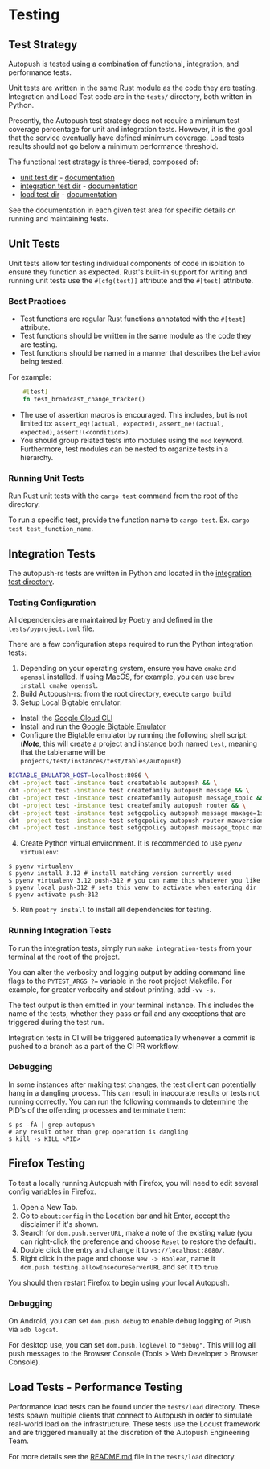 # Testing

## Test Strategy

Autopush is tested using a combination of functional, integration, and performance tests.

Unit tests are written in the same Rust module as the code they are testing. Integration and Load Test code are in the `tests/` directory, both written in Python.

Presently, the Autopush test strategy does not require a minimum test coverage percentage for unit and integration tests. However, it is the goal that the service eventually have defined minimum coverage.
Load tests results should not go below a minimum performance threshold.

The functional test strategy is three-tiered, composed of: 

- [unit test dir][unit_tests] - [documentation][unit_tests_docs]
- [integration test dir][integration_tests] - [documentation][integration_tests_docs]
- [load test dir][load_tests] - [documentation][load_tests_docs]

See the documentation in each given test area for specific details on running and maintaining tests.

## Unit Tests

Unit tests allow for testing individual components of code in isolation to ensure they function as expected. Rust's built-in support for writing and running unit tests use the `#[cfg(test)]` attribute and the `#[test]` attribute.

### Best Practices

- Test functions are regular Rust functions annotated with the `#[test]` attribute.
- Test functions should be written in the same module as the code they are testing.
- Test functions should be named in a manner that describes the behavior being tested.

For example:

```Rust
    #[test]
    fn test_broadcast_change_tracker()
```

- The use of assertion macros is encouraged. This includes, but is not limited to:
`assert_eq!(actual, expected)`, `assert_ne!(actual, expected)`, `assert!(<condition>)`.
- You should group related tests into modules using the `mod` keyword. Furthermore, test modules can be nested to organize tests in a hierarchy.

### Running Unit Tests
Run Rust unit tests with the `cargo test` command from the root of the directory.

To run a specific test, provide the function name to `cargo test`. Ex. `cargo test test_function_name`.

## Integration Tests
The autopush-rs tests are written in Python and located in the [integration test directory][integration_tests]. 

### Testing Configuration
All dependencies are maintained by Poetry and defined in the `tests/pyproject.toml` file.  

There are a few configuration steps required to run the Python integration tests:

1. Depending on your operating system, ensure you have `cmake` and `openssl` installed. If using MacOS, for example, you can use `brew install cmake openssl`.
2. Build Autopush-rs: from the root directory, execute `cargo build`
3. Setup Local Bigtable emulator:

- Install the [Google Cloud CLI](https://cloud.google.com/sdk/gcloud)
- Install and run the [Google Bigtable Emulator](https://cloud.google.com/bigtable/docs/emulator)
- Configure the Bigtable emulator by running the following shell script: (***Note***, this will create a project and instance both named `test`, meaning that the tablename will be `projects/test/instances/test/tables/autopush`)

```bash
BIGTABLE_EMULATOR_HOST=localhost:8086 \
cbt -project test -instance test createtable autopush && \
cbt -project test -instance test createfamily autopush message && \
cbt -project test -instance test createfamily autopush message_topic && \
cbt -project test -instance test createfamily autopush router && \
cbt -project test -instance test setgcpolicy autopush message maxage=1s && \
cbt -project test -instance test setgcpolicy autopush router maxversions=1 && \
cbt -project test -instance test setgcpolicy autopush message_topic maxversions=1 and maxage=1s
```

4. Create Python virtual environment. It is recommended to use `pyenv virtualenv`:

```shell
$ pyenv virtualenv
$ pyenv install 3.12 # install matching version currently used
$ pyenv virtualenv 3.12 push-312 # you can name this whatever you like
$ pyenv local push-312 # sets this venv to activate when entering dir
$ pyenv activate push-312
```

5. Run `poetry install` to install all dependencies for testing.

### Running Integration Tests
To run the integration tests, simply run `make integration-tests` from your terminal at the root of the project.

You can alter the verbosity and logging output by adding command line flags to the `PYTEST_ARGS ?=` variable in the root project Makefile. For example, for greater verbosity and stdout printing, add `-vv -s`.

The test output is then emitted in your terminal instance. This includes the name of the tests, whether they pass or fail and any exceptions that are triggered during the test run.

Integration tests in CI will be triggered automatically whenever a commit is pushed to a branch as a part of the CI PR workflow.

### Debugging
In some instances after making test changes, the test client can potentially hang in a dangling process. This can result in inaccurate results or tests not running correctly. You can run the following commands to determine the PID's of the offending processes and terminate them:
```shell
$ ps -fA | grep autopush
# any result other than grep operation is dangling
$ kill -s KILL <PID>
```

## Firefox Testing

To test a locally running Autopush with Firefox, you will need to edit
several config variables in Firefox.

1. Open a New Tab.
2. Go to `about:config` in the Location bar and hit Enter, accept the
    disclaimer if it's shown.
3. Search for `dom.push.serverURL`, make a note of the existing value
    (you can right-click the preference and choose `Reset` to restore
    the default).
4. Double click the entry and change it to `ws://localhost:8080/`.
5. Right click in the page and choose `New -> Boolean`, name it
    `dom.push.testing.allowInsecureServerURL` and set it to `true`.

You should then restart Firefox to begin using your local Autopush.

### Debugging

On Android, you can set `dom.push.debug` to enable debug logging of Push
via `adb logcat`.

For desktop use, you can set `dom.push.loglevel` to `"debug"`. This will
log all push messages to the Browser Console (Tools \> Web Developer \>
Browser Console).

## Load Tests - Performance Testing

Performance load tests can be found under the `tests/load` directory. These tests spawn
multiple clients that connect to Autopush in order to simulate real-world load on the
infrastructure. These tests use the Locust framework and are triggered manually at the
discretion of the Autopush Engineering Team.

For more details see the [README.md][load_tests_docs] file in the `tests/load` directory.

[unit_tests]: https://github.com/mozilla-services/autopush-rs/tree/master/
[unit_tests_docs]: ./testing.md#unit-tests
[integration_tests]: https://github.com/mozilla-services/autopush-rs/tree/master/tests/integration
[integration_tests_docs]: ./testing.md#integration-tests
[load_tests]: https://github.com/mozilla-services/autopush-rs/tree/master/tests/load
[load_tests_docs]: https://github.com/mozilla-services/autopush-rs/blob/master/tests/load/README.md
[dynamo_deps]: https://docs.aws.amazon.com/amazondynamodb/latest/developerguide/DynamoDBLocal.DownloadingAndRunning.html